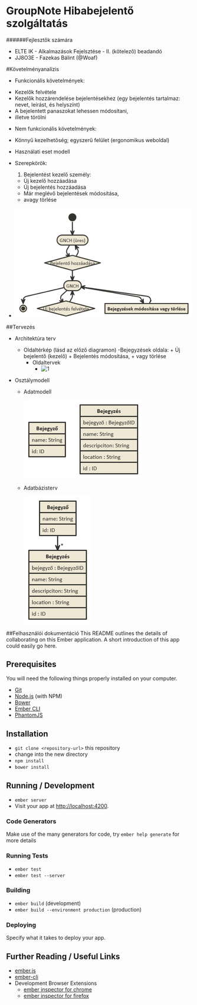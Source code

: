 # GroupNote Hibabejelentő szolgáltatás 
######Fejlesztők számára

- ELTE IK - Alkalmazások Fejelsztése - II. (kötelező) beadandó
- JJ8O3E - Fazekas Bálint (@Woaf)

#Követelményanalízis
 - Funkcionális követelmények:
  * Kezelők felvétele
  * Kezelők hozzárendelése bejelentésekhez (egy bejelentés tartalmaz: nevet, leírást, és helyszínt)
  * A bejelentett panaszokat lehessen módosítani,
  * illetve törölni

 - Nem funkcionális követelmények:
  * Könnyű kezelhetőség; egyszerű felület (ergonomikus weboldal)

 - Használati eset modell
  * Szerepkörök:
    1. Bejelentést kezelő személy:
      - Új kezelő hozzáadása
      - Új bejelentés hozzáadása
      - Már meglévő bejelentések módosítása,
      - avagy törlése
  
  * ![Használati eset diagram](docs/use_case.png)
  
##Tervezés
 - Architektúra terv
    * Oldaltérkép (lásd az előző diagramon)
        -Bejegyzések oldala:
           + Új bejelentő (kezelő)
           + Bejelentés módosítása,
           + vagy törlése
	  * Oldaltervek
	    - ![1](docs/design_plan1.jpg)
	 
 - Osztálymodell
    * Adatmodell
    
      ![Adatmodell](docs/adatmodellek.png)

    * Adatbázisterv
    
      ![Adatbázis modell](docs/adatbmodell.png)
      
##Felhasználói dokumentáció
This README outlines the details of collaborating on this Ember application.
A short introduction of this app could easily go here.

## Prerequisites

You will need the following things properly installed on your computer.

* [Git](http://git-scm.com/)
* [Node.js](http://nodejs.org/) (with NPM)
* [Bower](http://bower.io/)
* [Ember CLI](http://www.ember-cli.com/)
* [PhantomJS](http://phantomjs.org/)

## Installation

* `git clone <repository-url>` this repository
* change into the new directory
* `npm install`
* `bower install`

## Running / Development

* `ember server`
* Visit your app at [http://localhost:4200](http://localhost:4200).

### Code Generators

Make use of the many generators for code, try `ember help generate` for more details

### Running Tests

* `ember test`
* `ember test --server`

### Building

* `ember build` (development)
* `ember build --environment production` (production)

### Deploying

Specify what it takes to deploy your app.

## Further Reading / Useful Links

* [ember.js](http://emberjs.com/)
* [ember-cli](http://www.ember-cli.com/)
* Development Browser Extensions
  * [ember inspector for chrome](https://chrome.google.com/webstore/detail/ember-inspector/bmdblncegkenkacieihfhpjfppoconhi)
  * [ember inspector for firefox](https://addons.mozilla.org/en-US/firefox/addon/ember-inspector/)

